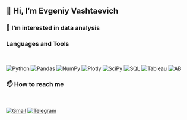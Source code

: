 ## 👋 Hi, I’m Evgeniy Vashtaevich

### 👀 I’m interested in data analysis

### Languages and Tools
<br>

![Python](https://img.shields.io/badge/-Python-5d5d5d?style=for-the-badge&logo=python&logoColor=yellow)
![Pandas](https://img.shields.io/badge/-Pandas-5d5d5d?style=for-the-badge&logo=pandas&logoColor=yellow)
![NumPy](https://img.shields.io/badge/-NumPy-5d5d5d?style=for-the-badge&logo=numpy&logoColor=yellow)
![Plotly](https://img.shields.io/badge/-Plotly-5d5d5d?style=for-the-badge&logo=plotly&logoColor=yellow)
![SciPy](https://img.shields.io/badge/-SciPy-5d5d5d?style=for-the-badge&logo=scipy&logoColor=yellow)
![SQL](https://img.shields.io/badge/-SQL-5d5d5d?style=for-the-badge&logo=postgresql&logoColor=yellow)
![Tableau](https://img.shields.io/badge/-Tableau-5d5d5d?style=for-the-badge&logo=tableau&logoColor=yellow)
![AB](https://img.shields.io/badge/-A\/B_testing-5d5d5d?style=for-the-badge)

### 📫 How to reach me
<br>

[![Gmail](https://img.shields.io/badge/-Gmail-5d5d5d?style=for-the-badge&logo=gmail)](mailto:evgeniyvashtaevich@gmail.com)
[![Telegram](https://img.shields.io/badge/-Telegram-5d5d5d?style=for-the-badge&logo=telegram)](https://t.me/lJ_Hl)
